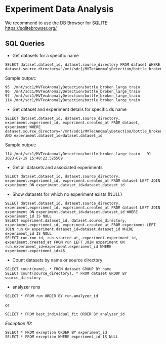 # Experiment Data Analysis

We recommend to use the DB Browser for SQLITE: https://sqlitebrowser.org/

## SQL Queries

* Get datasets for a specific name

```
SELECT dataset.dataset_id, dataset.source_directory FROM dataset WHERE dataset.source_directory="/mnt/sdc1/MVTecAnomalyDetection/bottle_broken_large_train"
```

Sample output:
```
95	/mnt/sdc1/MVTecAnomalyDetection/bottle_broken_large_train
96	/mnt/sdc1/MVTecAnomalyDetection/bottle_broken_large_train
97	/mnt/sdc1/MVTecAnomalyDetection/bottle_broken_large_train
114	/mnt/sdc1/MVTecAnomalyDetection/bottle_broken_large_train
```

* Get dataset and experiment details for specific ds name
```
SELECT dataset.dataset_id, dataset.source_directory, experiment.experiment_id, experiment.created_at FROM dataset, experiment WHERE dataset.source_directory="/mnt/sdc1/MVTecAnomalyDetection/bottle_broken_large_train" AND experiment.dataset_id=dataset.dataset_id
```

Sample output:
```
114	/mnt/sdc1/MVTecAnomalyDetection/bottle_broken_large_train	91	2023-02-19 15:48:22.525509
```
* Get all datasets and associated experiments

```
SELECT dataset.dataset_id, dataset.source_directory, experiment.experiment_id, experiment.created_at FROM dataset LEFT JOIN experiment ON experiment.dataset_id=dataset.dataset_id
```

* Show datasets for which no experiment exists (NULL)
```
SELECT dataset.dataset_id, dataset.source_directory, experiment.experiment_id, experiment.created_at FROM dataset LEFT JOIN experiment ON experiment.dataset_id=dataset.dataset_id WHERE experiment_id IS NULL
SELECT experiment.dataset_id, dataset.source_directory, experiment.experiment_id, experiment.created_at FROM experiment LEFT JOIN run ON experiment.dataset_id=dataset.dataset_id WHERE experiment_id IS NULL
SELECT run.run_id, run.started_at, experiment.experiment_id, experiment.created_at FROM run LEFT JOIN experiment ON run.experiment_id=experiment.experiment_id WHERE experiment.experiment_id<45
```

* Count datasets by name or source directory

```
SELECT count(name), * FROM dataset GROUP BY name
SELECT count(source_directory), * FROM dataset GROUP BY source_directory
```

* analyzer runs

```
SELECT * FROM run ORDER BY run.analyzer_id
```
or
```
SELECT * FROM best_individual_fit ORDER BY analyzer_id
```

*Exception ID:*
```
SELECT * FROM exception ORDER BY experiment_id
SELECT * FROM exception WHERE experiment_id IS NULL
```